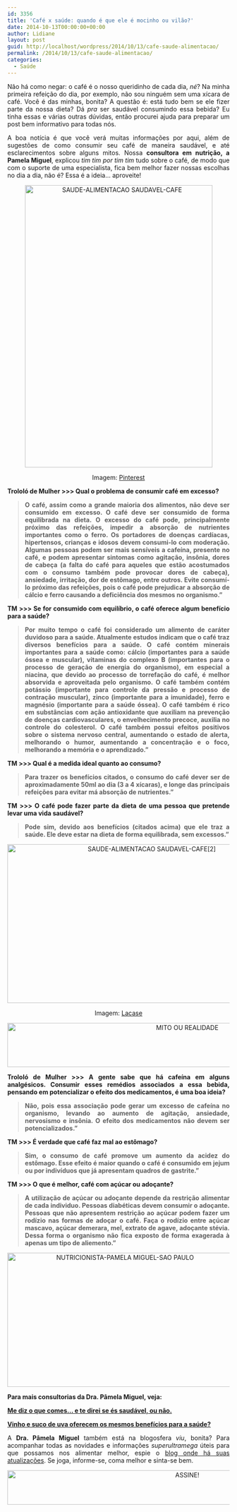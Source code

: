 ```yaml
---
id: 3356
title: 'Café x saúde: quando é que ele é mocinho ou vilão?'
date: 2014-10-13T00:00:00+00:00
author: Lidiane
layout: post
guid: http://localhost/wordpress/2014/10/13/cafe-saude-alimentacao/
permalink: /2014/10/13/cafe-saude-alimentacao/
categories:
  - Saúde
---
```

<p align="justify">
  Não há como negar: o café é o nosso queridinho de cada dia, <em>né</em>? Na minha primeira refeição do dia, por exemplo, não sou ninguém sem uma xícara de café. Você é das minhas, bonita? A questão é: está tudo bem se ele fizer parte da nossa dieta? Dá <em>pra</em> ser saudável consumindo essa bebida? Eu tinha essas e várias outras dúvidas, então procurei ajuda para preparar um post bem informativo para todas nós.
</p>

<p align="justify">
  A boa notícia é que você verá muitas informações por aqui, além de sugestões de como consumir seu café de maneira saudável, e até esclarecimentos sobre alguns mitos. Nossa <strong>consultora em nutrição, a Pamela Miguel</strong>, explicou <em>tim tim por tim tim</em> tudo sobre o café, de modo que com o suporte de uma especialista, fica bem melhor fazer nossas escolhas no dia a dia, não é? Essa é a ideia… aproveite!
</p>

<p align="center">
  <a href="http://www.trololodemulher.com.br/blog/wp-content/uploads/2014/10/SAUDE-ALIMENTACAO-SAUDAVEL-CAFE.jpg"><img class="alignnone size-full wp-image-10485" src="http://www.trololodemulher.com.br/blog/wp-content/uploads/2014/10/SAUDE-ALIMENTACAO-SAUDAVEL-CAFE.jpg" alt="SAUDE-ALIMENTACAO SAUDAVEL-CAFE" width="425" height="640" /></a>
</p>

<p align="center">
  Imagem: <a href="http://br.pinterest.com/pin/193091902746536929/" target="_blank">Pinterest</a>
</p>

**Trololó de Mulher >>> Qual o problema de consumir café em excesso?**

> <p align="justify">
>   <strong>O café, assim como a grande maioria dos alimentos, não deve ser consumido em excesso. O café deve ser consumido de forma equilibrada na dieta. O excesso do café pode, principalmente próximo das refeições, impedir a absorção de nutrientes importantes como o ferro. Os portadores de doenças cardíacas, hipertensos, crianças e idosos devem consumi-lo com moderação. Algumas pessoas podem ser mais sensíveis a cafeína, presente no café, e podem apresentar sintomas como agitação, insônia, dores de cabeça (a falta do café para aqueles que estão acostumados com o consumo também pode provocar dores de cabeça), ansiedade, irritação, dor de estômago, entre outros. Evite consumí-lo próximo das refeições, pois o café pode prejudicar a absorção de cálcio e ferro causando a deficiência dos mesmos no organismo.”</strong>
> </p>

<p align="justify">
  <b>TM >>> Se for consumido com equilíbrio, o café oferece algum benefício para a saúde?</b>
</p>

> <p align="justify">
>   <strong>Por muito tempo o café foi considerado um alimento de caráter duvidoso para a saúde. Atualmente estudos indicam que o café traz diversos benefícios para a saúde. O café contém minerais importantes para a saúde como: cálcio (importantes para a saúde óssea e muscular), vitaminas do complexo B (importantes para o processo de geração de energia do organismo), em especial a niacina, que devido ao processo de torrefação do café, é melhor absorvida e aproveitada pelo organismo. O café também contém potássio (importante para controle da pressão e processo de contração muscular), zinco (importante para a imunidade), ferro e magnésio (importante para a saúde óssea). O café também é rico em substâncias com ação antioxidante que auxiliam na prevenção de doenças cardiovasculares, o envelhecimento precoce, auxilia no controle do colesterol. O café também possui efeitos positivos sobre o sistema nervoso central, aumentando o estado de alerta, melhorando o humor, aumentando a concentração e o foco, melhorando a memória e o aprendizado.”</strong>
> </p>

<p align="justify">
  <b>TM >>> Qual é a medida ideal quanto ao consumo?</b>
</p>

> <p align="justify">
>   <strong>Para trazer os benefícios citados, o consumo do café dever ser de aproximadamente 50ml ao dia (3 a 4 xícaras), e longe das principais refeições para evitar má absorção de nutrientes.”</strong>
> </p>

<p align="justify">
  <b>TM >>> O café pode fazer parte da dieta de uma pessoa que pretende levar uma vida saudável?</b>
</p>

> <p align="justify">
>   <strong>Pode sim, devido aos benefícios (citados acima) que ele traz a saúde. Ele deve estar na dieta de forma equilibrada, sem excessos.”</strong>
> </p>

<p align="center">
  <a href="http://www.trololodemulher.com.br/blog/wp-content/uploads/2014/10/SAUDE-ALIMENTACAO-SAUDAVEL-CAFE2.jpg"><img class="alignnone size-full wp-image-10486" src="http://www.trololodemulher.com.br/blog/wp-content/uploads/2014/10/SAUDE-ALIMENTACAO-SAUDAVEL-CAFE2.jpg" alt="SAUDE-ALIMENTACAO SAUDAVEL-CAFE[2]" width="639" height="360" /></a>
</p>

<p align="center">
  Imagem: <a href="http://www.lacase.mu/fr/maison-pratique/marc-de-cafe-la-solution-des-menageres-ecolos-908" target="_blank">Lacase</a>
</p>

<p align="center">
  <a href="http://www.trololodemulher.com.br/blog/wp-content/uploads/2014/10/MITO-OU-REALIDADE.png"><img class="alignnone size-full wp-image-10484" src="http://www.trololodemulher.com.br/blog/wp-content/uploads/2014/10/MITO-OU-REALIDADE.png" alt="MITO OU REALIDADE" width="800" height="100" /></a>
</p>

<p align="justify">
  <b>Trololó de Mulher >>> A gente sabe que há cafeína em alguns analgésicos. Consumir esses remédios associados a essa bebida, pensando em potencializar o efeito dos medicamentos, é uma boa ideia?</b>
</p>

> <p align="justify">
>   <strong>Não, pois essa associação pode gerar um excesso de cafeína no organismo, levando ao aumento de agitação, ansiedade, nervosismo e insônia. O efeito dos medicamentos não devem ser potencializados.”</strong>
> </p>

<p align="justify">
  <b>TM >>> É verdade que café faz mal ao estômago?</b>
</p>

> <p align="justify">
>   <strong>Sim, o consumo de café promove um aumento da acidez do estômago. Esse efeito é maior quando o café é consumido em jejum ou por indivíduos que já apresentam quadros de gastrite.”</strong>
> </p>

<p align="justify">
  <b>TM >>> O que é melhor, café com açúcar ou adoçante?</b>
</p>

> <p align="justify">
>   <strong>A utilização de açúcar ou adoçante depende da restrição alimentar de cada individuo. Pessoas diabéticas devem consumir o adoçante. Pessoas que não apresentem restrição ao açúcar podem fazer um rodízio nas formas de adoçar o café. Faça o rodízio entre açúcar mascavo, açúcar demerara, mel, extrato de agave, adoçante stévia. Dessa forma o organismo não fica exposto de forma exagerada à apenas um tipo de aliemento.”</strong>
> </p>

<p align="center">
  <a href="http://www.trololodemulher.com.br/blog/wp-content/uploads/2013/09/NUTRICIONISTA-PAMELA-MIGUEL-SAO-PAULO.png"><img class="alignnone size-full wp-image-9797" src="http://www.trololodemulher.com.br/blog/wp-content/uploads/2013/09/NUTRICIONISTA-PAMELA-MIGUEL-SAO-PAULO.png" alt="NUTRICIONISTA-PAMELA MIGUEL-SAO PAULO" width="518" height="304" /></a>
</p>

<p align="justify">
  <strong>Para mais consultorias da Dra. Pâmela Miguel, veja: </strong>
</p>

<p align="justify">
  <a href="http://www.trololodemulher.com.br/2014/07/25/alimentacao-saudavel/" target="_blank"><strong>Me diz o que comes… e te direi se és saudável, ou não.</strong></a>
</p>

<p align="justify">
  <a href="http://www.trololodemulher.com.br/2013/09/30/vinho-suco-de-uva-saude/" target="_blank"><strong>Vinho e suco de uva oferecem os mesmos benefícios para a saúde?</strong></a>
</p>

<p align="justify">
  A <strong>Dra. Pâmela Miguel</strong> também está na blogosfera <em>viu</em>, bonita? Para acompanhar todas as novidades e informações <em>superultramega</em> úteis para que possamos nos alimentar melhor, espie o <a href="http://www.drafernandagranja.com/" target="_blank">blog onde há suas atualizações</a>. Se joga, informe-se, coma melhor e sinta-se bem.
</p>

<p align="center">
  <a href="http://feedburner.google.com/fb/a/mailverify?uri=blogbichafemea&loc=pt_BR" target="_blank"><img class="alignnone size-full wp-image-10439" src="http://www.trololodemulher.com.br/blog/wp-content/uploads/2014/09/ASSINE.png" alt="ASSINE!" width="800" height="78" /></a>
</p>

<p align="center">